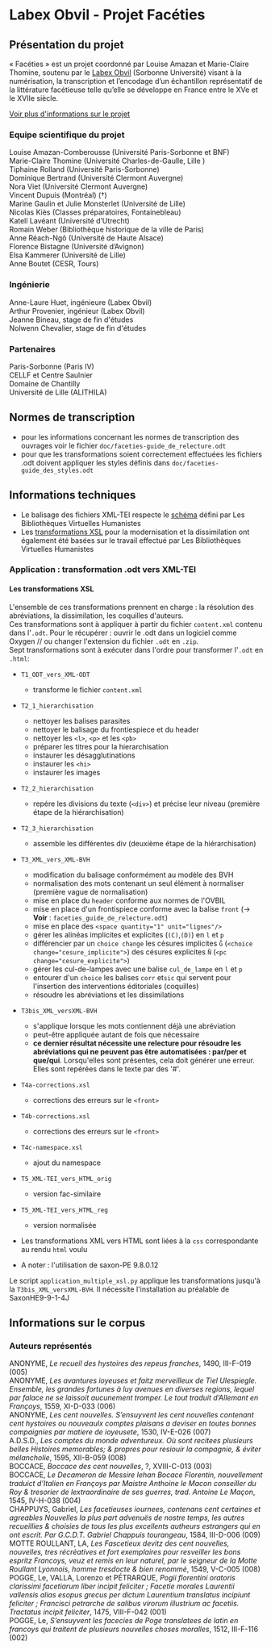 
# Labex Obvil - Projet Facéties

## Présentation du projet

« Facéties » est un projet coordonné par Louise Amazan et Marie-Claire Thomine, soutenu par le [Labex Obvil](https://obvil.sorbonne-universite.fr/obvil/presentation) (Sorbonne Université) visant à la numérisation, la transcription et l’encodage d’un échantillon représentatif de la littérature facétieuse telle qu’elle se développe en France entre le XVe et le XVIIe siècle.

[Voir plus d'informations sur le projet](http://obvil.sorbonne-universite.fr/projets/faceties)

### Equipe scientifique du projet

Louise Amazan-Comberousse (Université Paris-Sorbonne et BNF)  
Marie-Claire Thomine (Université Charles-de-Gaulle, Lille )  
Tiphaine Rolland (Université Paris-Sorbonne)  
Dominique Bertrand (Université Clermont Auvergne)  
Nora Viet (Université Clermont Auvergne)  
Vincent Dupuis (Montréal) (†)  
Marine Gaulin et Julie Monsterlet (Université de Lille)  
Nicolas Kiès (Classes préparatoires, Fontainebleau)  
Katell Lavéant (Université d’Utrecht)  
Romain Weber (Bibliothèque historique de la ville de Paris)  
Anne Réach-Ngô (Université de Haute Alsace)  
Florence Bistagne (Université d’Avignon)  
Elsa Kammerer (Université de Lille)  
Anne Boutet (CESR, Tours)  

### Ingénierie

Anne-Laure Huet, ingénieure (Labex Obvil)  
Arthur Provenier, ingénieur (Labex Obvil)  
Jeanne Bineau, stage de fin d'études  
Nolwenn Chevalier, stage de fin d'études  

### Partenaires

Paris-Sorbonne (Paris IV)  
CELLF et Centre Saulnier  
Domaine de Chantilly  
Université de Lille (ALITHILA)  

## Normes de transcription   

- pour les informations concernant les normes de transcription des ouvrages voir le fichier `doc/faceties-guide_de_relecture.odt`
- pour que les transformations soient correctement effectuées les fichiers .odt doivent appliquer les styles définis dans `doc/faceties-guide_des_styles.odt`

## Informations techniques

- Le balisage des fichiers XML-TEI respecte le [schéma](https://sourceforge.net/projects/bvh/) défini par Les Bibliothèques Virtuelles Humanistes
- Les [transformations XSL](https://sourceforge.net/projects/bvh/files/Modernisation%20et%20Regularisation/) pour la modernisation et la dissimilation ont également été basées sur le travail effectué par Les Bibliothèques Virtuelles Humanistes


### Application : transformation .odt vers XML-TEI


#### Les transformations XSL

L'ensemble de ces transformations prennent en charge : la résolution des abréviations, la dissimilation, les coquilles d'auteurs.  
Ces transformations sont à appliquer à partir du fichier `content.xml` contenu dans l'`.odt`. Pour le récupérer : ouvrir le .odt dans un logiciel comme Oxygen // ou changer l'extension du fichier `.odt` en `.zip`.  
Sept transformations sont à exécuter dans l'ordre pour transformer l'`.odt` en `.html`:  

- `T1_ODT_vers_XML-ODT`
	- transforme le fichier `content.xml`
- `T2_1_hierarchisation`
	- nettoyer les balises parasites
	- nettoyer le balisage du frontiespiece et du header
	- nettoyer les `<l>`, `<p>` et les `<pb>`
	- préparer les titres pour la hierarchisation
	- instaurer les désagglutinations
	- instaurer les `<hi>`
	- instaurer les images

- `T2_2_hierarchisation`
	- repére les divisions du texte (`<div>`) et précise leur niveau (première étape de la hiérarchisation)
- `T2_3_hierarchisation`
	- assemble les différentes div (deuxième étape de la hiérarchisation)
- `T3_XML_vers_XML-BVH`
	- modification du balisage conformément au modèle des BVH
	- normalisation des mots contenant un seul élément à normaliser (première vague de normalisation)
	- mise en place du `header` conforme aux normes de l'OVBIL
	- mise en place d'un frontispiece conforme avec la balise `front` (→ **Voir** : `faceties_guide_de_relecture.odt`)
	- mise en place des `<space quantity="1" unit="lignes"/>`
	- gérer les alinéas implicites et explicites (`(C)`,`(D)`) en `l` et `p`
	- différencier par un `choice change` les césures implicites `Ĝ` (`<choice change="cesure_implicite">`) des césures explicites `Ñ` (`<pc change="cesure_explicite">`)
	- gérer les cul-de-lampes avec une balise `cul_de_lampe` en `l` et `p`
	- entourer d'un `choice` les balises `corr` et`sic` qui servent pour l'insertion des interventions éditoriales (coquilles)
	- résoudre les abréviations et les dissimilations
- `T3bis_XML_versXML-BVH` 
	- s'applique lorsque les mots contiennent déjà une abréviation
	- peut-être appliquée autant de fois que nécessaire
	- **ce dernier résultat nécessite une relecture pour résoudre les abréviations qui ne peuvent pas être automatisées : par/per et que/qui**. Lorsqu'elles sont présentes, cela doit générer une erreur. Elles sont repérées dans le texte par des '#'.
- `T4a-corrections.xsl`
	- corrections des erreurs sur le `<front>`
- `T4b-corrections.xsl`
	- corrections des erreurs sur le `<front>`
- `T4c-namespace.xsl`
	- ajout du namespace
- `T5_XML-TEI_vers_HTML_orig`
	- version fac-similaire
- `T5_XML-TEI_vers_HTML_reg`
	- version normalisée 

- Les transformations XML vers HTML sont liées à la `css` correspondante au rendu `html` voulu

- A noter : l'utilisation de saxon-PE 9.8.0.12

Le script `application_multiple_xsl.py` applique les transformations jusqu'à la `T3bis_XML_versXML-BVH`. Il nécessite l'installation au préalable de SaxonHE9-9-1-4J

## Informations sur le corpus

### Auteurs représentés

ANONYME, *Le recueil des hystoires des repeus franches*, 1490, III-F-019 (005)  
ANONYME, *Les avantures ioyeuses et faitz merveilleux de Tiel Ulespiegle. Ensemble, les grandes fortunes à luy avenues en diverses regions, lequel par falace ne se laissoit aucunement tromper. Le tout traduit d’Allemant en Françoys*, 1559, XI-D-033 (006)  
ANONYME, *Les cent nouvelles. S’ensuyvent les cent nouvelles contenant cent hystoires ou nouveaulx comptes plaisans a deviser en toutes bonnes compaignies par matiere de ioyeusete*, 1530, IV-E-026 (007)  
A.D.S.D., *Les comptes du monde adventureux. Où sont recitees plusieurs belles Histoires memorables; & propres pour resiouir la compagnie, & éviter mélancholie*, 1595, XII-B-059 (008)  
BOCCACE, *Boccace des cent nouvelles*, ?, XVIII-C-013 (003)  
BOCCACE, *Le Decameron de Messire Iehan Bocace Florentin, nouvellement traduict d’Italien en Françoys par Maistre Anthoine le Macon conseiller du Roy & tresorier de lextraordinaire de ses guerres, trad. Antoine Le Maçon*, 1545, IV-H-038 (004)    
CHAPPUYS, Gabriel, *Les facetieuses iournees, contenans cent certaines et agreables Nouvelles la plus part advenuës de nostre temps, les autres recueillies & choisies de tous les plus excellents autheurs estrangers qui en ont escrit. Par G.C.D.T. Gabriel Chappuis tourangeau*, 1584, III-D-006 (009)  
MOTTE ROULLANT, LA, *Les Fascetieux devitz des cent nouvelles, nouvelles, tres récréatives et fort exemplaires pour resveiller les bons espritz Francoys, veuz et remis en leur naturel, par le seigneur de la Motte Roullant Lyonnois, homme tresdocte & bien renommé*,  1549, V-C-005 (008)  
POGGE, Le, VALLA, Lorenzo et PÉTRARQUE, *Pogii florentini oratoris clarissimi facetiarum liber incipit feliciter ; Facetie morales Laurentii vallensis alias esopus grecus per dictum Laurentium translatus incipiunt feliciter ; Francisci petrarche de salibus virorum illustrium ac facetiis. Tractatus incipit feliciter*, 1475, VIII-F-042 (001)  
POGGE, Le, *S’ensuyvent les facecies de Poge translatees de latin en francoys qui traitent de plusieurs nouvelles choses moralles*,  1512, III-F-116 (002)  


